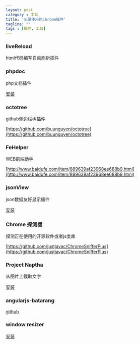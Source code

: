 ```yaml
---
layout: post
category : 工具
title: '记录使用的chrome插件'
tagline: ""
tags : [插件, 工具]
---
```


### liveReload

html代码编写自动刷新插件

### phpdoc

php文档插件

[安装](https://chrome.google.com/webstore/detail/aofkhphjhkanpddmfmbckdlcajhnehlf)

<!--break-->

### octotree

github侧边栏树插件

[https://github.com/buunguyen/octotree](https://github.com/buunguyen/octotree)

### FeHelper

WEB前端助手

[http://www.baidufe.com/item/889639af23968ee688b9.html](http://www.baidufe.com/item/889639af23968ee688b9.html)

### jsonView

json数据友好显示插件

[安装](https://chrome.google.com/webstore/detail/chklaanhfefbnpoihckbnefhakgolnmc)

### Chrome 探测器

探测正在使用的开源软件或者js类库

[https://github.com/justjavac/ChromeSnifferPlus](https://github.com/justjavac/ChromeSnifferPlus)

### Project Naptha

从图片上截取文字

[安装](https://chrome.google.com/webstore/detail/project-naptha/molncoemjfmpgdkbdlbjmhlcgniigdnf)

### angularjs-batarang

[github](https://github.com/angular/angularjs-batarang)

### window resizer

[安装](http://www.chromeextensions.org/appearance-functioning/window-resizer/#.VFjMeVWSySo)
